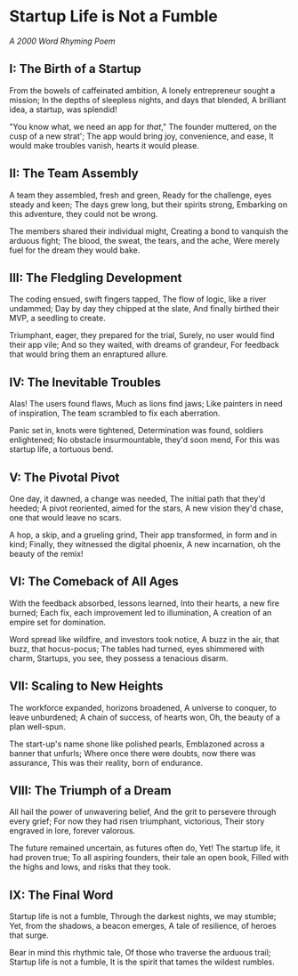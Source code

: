 # Startup Life is Not a Fumble

_A 2000 Word Rhyming Poem_

## I: The Birth of a Startup

From the bowels of caffeinated ambition,
A lonely entrepreneur sought a mission;
In the depths of sleepless nights, and days that blended,
A brilliant idea, a startup, was splendid!

"You know what, we need an app for _that_,"
The founder muttered, on the cusp of a new strat';
The app would bring joy, convenience, and ease,
It would make troubles vanish, hearts it would please.

## II: The Team Assembly

A team they assembled, fresh and green,
Ready for the challenge, eyes steady and keen;
The days grew long, but their spirits strong,
Embarking on this adventure, they could not be wrong.

The members shared their individual might,
Creating a bond to vanquish the arduous fight;
The blood, the sweat, the tears, and the ache,
Were merely fuel for the dream they would bake.

## III: The Fledgling Development

The coding ensued, swift fingers tapped,
The flow of logic, like a river undammed;
Day by day they chipped at the slate,
And finally birthed their MVP, a seedling to create.

Triumphant, eager, they prepared for the trial,
Surely, no user would find their app vile;
And so they waited, with dreams of grandeur,
For feedback that would bring them an enraptured allure.

## IV: The Inevitable Troubles

Alas! The users found flaws,
Much as lions find jaws;
Like painters in need of inspiration,
The team scrambled to fix each aberration.

Panic set in, knots were tightened,
Determination was found, soldiers enlightened;
No obstacle insurmountable, they'd soon mend,
For this was startup life, a tortuous bend.

## V: The Pivotal Pivot

One day, it dawned, a change was needed,
The initial path that they'd heeded;
A pivot reoriented, aimed for the stars,
A new vision they'd chase, one that would leave no scars.

A hop, a skip, and a grueling grind,
Their app transformed, in form and in kind;
Finally, they witnessed the digital phoenix,
A new incarnation, oh the beauty of the remix!

## VI: The Comeback of All Ages

With the feedback absorbed, lessons learned,
Into their hearts, a new fire burned;
Each fix, each improvement led to illumination,
A creation of an empire set for domination.

Word spread like wildfire, and investors took notice,
A buzz in the air, that buzz, that hocus-pocus;
The tables had turned, eyes shimmered with charm,
Startups, you see, they possess a tenacious disarm.

## VII: Scaling to New Heights

The workforce expanded, horizons broadened,
A universe to conquer, to leave unburdened;
A chain of success, of hearts won,
Oh, the beauty of a plan well-spun.

The start-up's name shone like polished pearls,
Emblazoned across a banner that unfurls;
Where once there were doubts, now there was assurance,
This was their reality, born of endurance.

## VIII: The Triumph of a Dream

All hail the power of unwavering belief,
And the grit to persevere through every grief;
For now they had risen triumphant, victorious,
Their story engraved in lore, forever valorous.

The future remained uncertain, as futures often do,
Yet! The startup life, it had proven true;
To all aspiring founders, their tale an open book,
Filled with the highs and lows, and risks that they took.

## IX: The Final Word

Startup life is not a fumble,
Through the darkest nights, we may stumble;
Yet, from the shadows, a beacon emerges,
A tale of resilience, of heroes that surge.

Bear in mind this rhythmic tale,
Of those who traverse the arduous trail;
Startup life is not a fumble,
It is the spirit that tames the wildest rumbles.